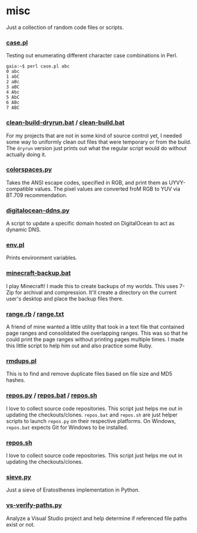 # misc
Just a collection of random code files or scripts.

### [case.pl](perl/case.pl)
Testing out enumerating different character case combinations in Perl.

	gaia:~$ perl case.pl abc
	0 abc
	1 abC
	2 aBc
	3 aBC
	4 Abc
	5 AbC
	6 ABc
	7 ABC

### [clean-build-dryrun.bat](batch/clean-build-dryrun.bat) / [clean-build.bat](batch/clean-build.bat)
For my projects that are not in some kind of source control yet, I needed some
way to uniformly clean out files that were temporary or from the build.  The
`dryrun` version just prints out what the regular script would do without
actually doing it.

### [colorspaces.py](python/colorspaces.py)
Takes the ANSI escape codes, specified in RGB, and print them as
UYVY-compatible values.  The pixel values are converted froM RGB to YUV via
BT.709 recommendation.

### [digitalocean-ddns.py](python/digitalocean-ddns.py)
A script to update a specific domain hosted on DigitalOcean to act as dynamic
DNS.

### [env.pl](perl/env.pl)
Prints environment variables.

### [minecraft-backup.bat](batch/minecraft-backup.bat)
I play Minecraft!  I made this to create backups of my worlds.  This uses 7-Zip
for archival and compression.  It'll create a directory on the current user's
desktop and place the backup files there.

### [range.rb](ruby/range.rb) / [range.txt](ruby/range.txt)
A friend of mine wanted a little utility that took in a text file that
contained page ranges and consolidated the overlapping ranges.  This was so
that he could print the page ranges without printing pages multiple times.  I
made this little script to help him out and also practice some Ruby.

### [rmdups.pl](perl/rmdups.pl)
This is to find and remove duplicate files based on file size and MD5 hashes.

### [repos.py](python/repos.py) / [repos.bat](python/repos.bat) / [repos.sh](python/repos.sh)
I love to collect source code repositories.  This script just helps me out in
updating the checkouts/clones.  `repos.bat` and `repos.sh` are just helper
scripts to launch `repos.py` on their respective platforms.  On Windows,
`repos.bat` expects Git for Windows to be installed.


### [repos.sh](sh/repos.sh)
I love to collect source code repositories.  This script just helps me out in
updating the checkouts/clones.

### [sieve.py](python/sieve.py)
Just a sieve of Eratosthenes implementation in Python.

### [vs-verify-paths.py](python/vs-verify-paths.py)
Analyze a Visual Studio project and help determine if referenced file paths
exist or not.
